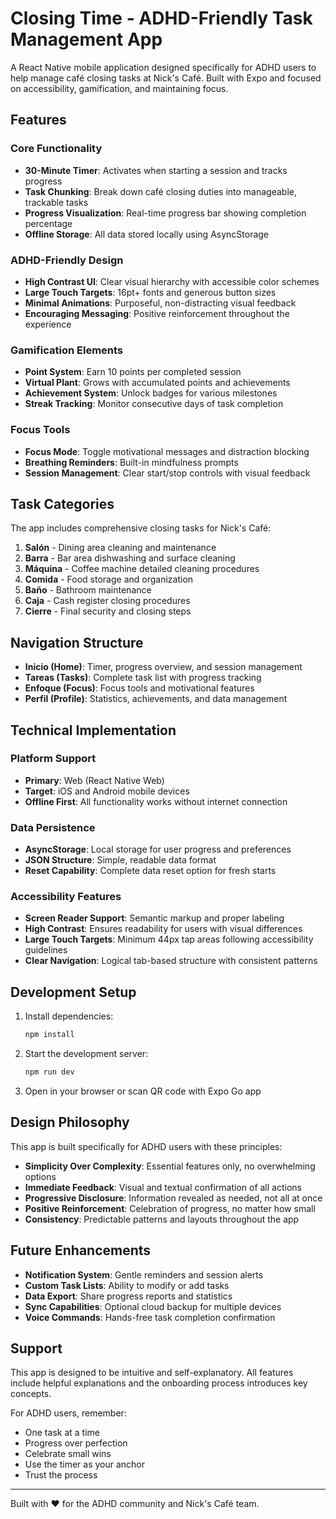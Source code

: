 # Closing Time - ADHD-Friendly Task Management App

A React Native mobile application designed specifically for ADHD users to help manage café closing tasks at Nick's Café. Built with Expo and focused on accessibility, gamification, and maintaining focus.

## Features

### Core Functionality
- **30-Minute Timer**: Activates when starting a session and tracks progress
- **Task Chunking**: Break down café closing duties into manageable, trackable tasks
- **Progress Visualization**: Real-time progress bar showing completion percentage
- **Offline Storage**: All data stored locally using AsyncStorage

### ADHD-Friendly Design
- **High Contrast UI**: Clear visual hierarchy with accessible color schemes
- **Large Touch Targets**: 16pt+ fonts and generous button sizes
- **Minimal Animations**: Purposeful, non-distracting visual feedback
- **Encouraging Messaging**: Positive reinforcement throughout the experience

### Gamification Elements
- **Point System**: Earn 10 points per completed session
- **Virtual Plant**: Grows with accumulated points and achievements
- **Achievement System**: Unlock badges for various milestones
- **Streak Tracking**: Monitor consecutive days of task completion

### Focus Tools
- **Focus Mode**: Toggle motivational messages and distraction blocking
- **Breathing Reminders**: Built-in mindfulness prompts
- **Session Management**: Clear start/stop controls with visual feedback

## Task Categories

The app includes comprehensive closing tasks for Nick's Café:

1. **Salón** - Dining area cleaning and maintenance
2. **Barra** - Bar area dishwashing and surface cleaning
3. **Máquina** - Coffee machine detailed cleaning procedures
4. **Comida** - Food storage and organization
5. **Baño** - Bathroom maintenance
6. **Caja** - Cash register closing procedures
7. **Cierre** - Final security and closing steps

## Navigation Structure

- **Inicio (Home)**: Timer, progress overview, and session management
- **Tareas (Tasks)**: Complete task list with progress tracking
- **Enfoque (Focus)**: Focus tools and motivational features
- **Perfil (Profile)**: Statistics, achievements, and data management

## Technical Implementation

### Platform Support
- **Primary**: Web (React Native Web)
- **Target**: iOS and Android mobile devices
- **Offline First**: All functionality works without internet connection

### Data Persistence
- **AsyncStorage**: Local storage for user progress and preferences
- **JSON Structure**: Simple, readable data format
- **Reset Capability**: Complete data reset option for fresh starts

### Accessibility Features
- **Screen Reader Support**: Semantic markup and proper labeling
- **High Contrast**: Ensures readability for users with visual differences
- **Large Touch Targets**: Minimum 44px tap areas following accessibility guidelines
- **Clear Navigation**: Logical tab-based structure with consistent patterns

## Development Setup

1. Install dependencies:
   ```bash
   npm install
   ```

2. Start the development server:
   ```bash
   npm run dev
   ```

3. Open in your browser or scan QR code with Expo Go app

## Design Philosophy

This app is built specifically for ADHD users with these principles:

- **Simplicity Over Complexity**: Essential features only, no overwhelming options
- **Immediate Feedback**: Visual and textual confirmation of all actions
- **Progressive Disclosure**: Information revealed as needed, not all at once
- **Positive Reinforcement**: Celebration of progress, no matter how small
- **Consistency**: Predictable patterns and layouts throughout the app

## Future Enhancements

- **Notification System**: Gentle reminders and session alerts
- **Custom Task Lists**: Ability to modify or add tasks
- **Data Export**: Share progress reports and statistics
- **Sync Capabilities**: Optional cloud backup for multiple devices
- **Voice Commands**: Hands-free task completion confirmation

## Support

This app is designed to be intuitive and self-explanatory. All features include helpful explanations and the onboarding process introduces key concepts.

For ADHD users, remember:
- One task at a time
- Progress over perfection
- Celebrate small wins
- Use the timer as your anchor
- Trust the process

---

Built with ❤️ for the ADHD community and Nick's Café team.